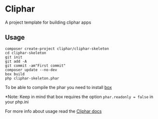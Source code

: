 # Cliphar

A project template for building cliphar apps

## Usage

    composer create-project cliphar/cliphar-skeleton
    cd cliphar-skeleton
    git init
    git add -A
    git commit -am"First commit"
    composer update --no-dev
    box build
    php cliphar-skeleton.phar

To be able to compile the phar you need to install [box](https://github.com/box-project/box2)

*Note: Keep in mind that box requires the option `phar.readonly = false` in your php.ini

For more info about usage read the [Cliphar docs](https://github.com/jjtorroglosa/cliphar)


